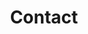 ---
layout: contact
title: Contact
description: Say hello!
image: "/images/blog/desk-1.jpg"
url: "/contact"
sitemap:
    priority: 0.7
    lastmod: 2017-11-02
    changefreq: weekly
location: Earth
location_url: "https://en.wikipedia.org/wiki/Earth"
CTO:
  name: "Johnny Chan"
  url: "https://twitter.com/jAtlas7"
email: fungai.org@gmail.com
---